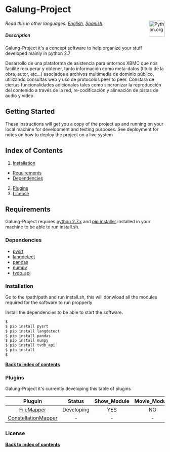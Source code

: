 # Galung-Project
[<img src="https://www.python.org/static/opengraph-icon-200x200.png" title="Python.org"
align="right" width="50">](https://www.python.org/)

*Read this in other languages: [English](README.md), [Spanish](README.es.md).*


##### Description
Galung-Project it's a concept software to help organize your stuff developed mainly in python 2.7

Desarrollo de una plataforma de asistencia para entornos XBMC que nos facilite recuperar y obtener, tanto información como 
meta-datos (titulo de la obra, autor, etc...) asociados a archivos multimedia de dominio público, utilizando consultas web y 
uso de protocolos peer to peer. Constará de ciertas funcionalidades adicionales tales como sincronizar la reproducción del 
contenido a través de la red, re-codificación y alineación de pistas de audio y vídeo.


## Getting Started

These instructions will get you a copy of the project up and running on your local machine for development and testing purposes. See deployment for notes on how to deploy the project on a live system


## Index of Contents

1. [Installation](#installation)
  * [Requirements](#requirements)
  * [Dependencies](#dependencies)
2. [Plugins](#plugins)
3. [License](#license)

## Requirements
Galung-Project requires [python 2.7.x][python_download_link]  and [pip installer][pip_installer_link] installed in your machine to be able to run install.sh. 


### Dependencies

* [pysrt][pysrt_link]
* [langdetect][langdetect_link]
* [pandas][pandas_link]
* [numpy][numpy_link]
* [tvdb_api][tvdb_api_link]

### Installation

Go to the /path/path and run install.sh, this will donwload all the modules required for the software to run propperly

Install the dependencies to be able to start the software.

```sh
$ 
$ pip install pysrt
$ pip install langdetect
$ pip install pandas
$ pip install numpy
$ pip install tvdb_api
$ pip install 
$
```

**[Back to index of contents](#index-of-contents)**

### Plugins

Galung-Project it's currently developing this table of plugins 


| Pluguin       | Status        | Show_Module | Movie_Module | Anime_Module |
|:-------------:|:-------------:|:-----------:|:------------:|:------------:|
| [FileMapper][readme_fm_link] | Developing | YES | NO | NO |
| [ConstellationMapper][readme_cm_link] | - | - | - | - | - |


### License

**[Back to index of contents](#index-of-contents)**


[readme_fm_link]: <https://github.com/AsiganTheSunk/galung-project/blob/master/trunk/filemapper/README.md>
[readme_cm_link]: <https://github.com/AsiganTheSunk/galung-project/blob/master/trunk/filemapper/README.md>

[pip_installer_link]: <https://pip.pypa.io/en/stable/installing/>
[python_download_link]: <https://www.python.org/downloads/>

[tvdb_api_link]: <https://github.com/dbr/tvdb_api>
[pysrt_link]: <https://github.com/byroot/pysrt>
[langdetect_link]: <https://github.com/Mimino666/langdetect>
[pandas_link]: <http://pandas.pydata.org/>
[numpy_link]: <http://www.numpy.org/>

